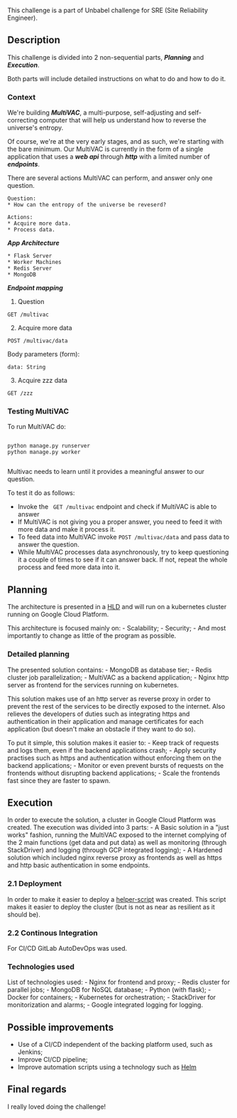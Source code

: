 This challenge is a part of Unbabel challenge for SRE (Site Reliability Engineer).

## Description

This challenge is divided into 2 non-sequential parts, ***Planning*** and ***Execution***.

Both parts will include detailed instructions on what to do and how to do it.


### Context

We're building ***MultiVAC***, a multi-purpose, self-adjusting and self-correcting computer that will help us understand how to reverse the universe's entropy.

Of course, we're at the very early stages, and as such, we're starting with the bare minimum. Our MultiVAC is currently in the form of a single application that uses a ***web api*** through ***http*** with a limited number of ***endpoints***.

There are several actions MultiVAC can perform, and answer only one question.

```
Question:
* How can the entropy of the universe be reveserd?
```

```
Actions:
* Acquire more data.
* Process data.
```

***App Architecture***

```
* Flask Server
* Worker Machines
* Redis Server
* MongoDB
```

***Endpoint mapping***

1) Question

```
GET /multivac
```

2) Acquire more data

```
POST /multivac/data
```

Body parameters (form):
```
data: String
```

3) Acquire zzz data
```
GET /zzz
```

### Testing MultiVAC

To run MultiVAC do:

```

python manage.py runserver
python manage.py worker


```

Multivac needs to learn until it provides a meaningful answer to our question.

To test it do as follows:

* Invoke the ``` GET /multivac``` endpoint and check if MultiVAC is able to answer
* If MultiVAC is not giving you a proper answer, you need to feed it with more data and make it process it.
* To feed data into MultiVAC invoke ```POST /multivac/data``` and pass data to answer the question.
* While MultiVAC processes data asynchronously, try to keep questioning it a couple of times to see if it can answer back. If not, repeat the whole process and feed more data into it.


## Planning

The architecture is presented in a [HLD](docs/HLD.png) and will run on a kubernetes cluster running on Google Cloud Platform.


This architecture is focused mainly on:
	-	Scalability;
	-	Security;
	-	And most importantly to change as little of the program as possible.


### Detailed planning
The presented solution contains:
	-	MongoDB as database tier;
	-	Redis cluster job parallelization;
	-	MultiVAC as a backend application;
	-	Nginx http server as frontend for the services running on kubernetes.



This solution makes use of an http server as reverse proxy in order to prevent the rest of the services to be directly exposed to the internet.
Also relieves the developers of duties such as integrating https and authentication in their application and manage certificates for each application (but doesn't make an obstacle if they want to do so).


To put it simple, this solution makes it easier to:
	-	Keep track of requests and logs them, even if the backend applications crash;
	-	Apply security practises such as https and authentication without enforcing them on the backend applications;
	-	Monitor or even prevent bursts of requests on the frontends without disrupting backend applications;
	-	Scale the frontends fast since they are faster to spawn.



## Execution

In order to execute the solution, a cluster in Google Cloud Platform was created.
The execution was divided into 3 parts:
	-	A Basic solution in a "just works" fashion, running the MultiVAC exposed to the internet complying of the 2 main functions (get data and put data) as well as monitoring (through StackDriver) and logging (through GCP integrated logging);
	-	A Hardened solution which included nginx reverse proxy as frontends as well as https and http basic authentication in some endpoints.

### 2.1 Deployment
In order to make it easier to deploy a [helper-script](helper-scripts/helper.sh) was created. This script makes it easier to deploy the cluster (but is not as near as resilient as it should be).

### 2.2 Continous Integration
For CI/CD GitLab AutoDevOps was used.

### Technologies used
List of  technologies used:
	-	Nginx for frontend and proxy;
	-	Redis cluster for parallel jobs;
	-	MongoDB for NoSQL database;
	-	Python (with flask);
	-	Docker for containers;
	-	Kubernetes for orchestration;
	-	StackDriver for monitorization and alarms;
	-	Google integrated logging for logging.

## Possible improvements
*	Use of a CI/CD independent of the backing platform used, such as Jenkins;
*	Improve CI/CD pipeline;
*	Improve automation scripts using a technology such as [Helm](https://helm.sh/)


## Final regards
I really loved doing the challenge!
